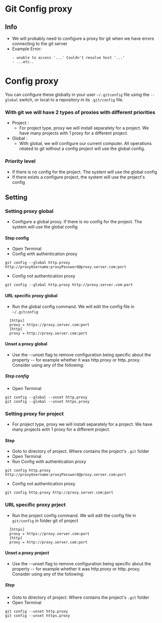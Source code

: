 # Git Config proxy

## Info

- We will probably need to configure a proxy for git when we have errors connecting to the git server
- Example Error:
  ``` 
  - unable to access '...' Couldn't resolve host '...' 
  - ...etc..
  ```

# Config proxy
You can configure these globally in your user ``~/.gitconfig`` file using the `` --global `` switch, or local to a repository in its ``.git/config`` file.

### With git we will have 2 types of proxies with different priorities
- Project :
  - For project type, proxy we will install separately for a project. We have many projects with 1 proxy for a different project.
- Global :
  - With global, we will configure our current computer. All operations related to git without a config project will use the global config.
### Priority level
 - If there is no config for the project. The system will use the global config
 - If there exists a configure project, the system will use the project's config
## Setting
### Setting proxy global
- Configure a global proxy. If there is no config for the project. The system will use the global config
#### Step config
- Open Terminal
- Config with authentication proxy
```
git config --global http.proxy http://proxyUsername:proxyPassword@proxy.server.com:port
```

- Config not authentication proxy
```
git config --global http.proxy http://proxy.server.com:port
```
#### URL specific proxy global
- Run the global config command. We will edit the config file in ```~/.gitconfig```
```
  [https]
  proxy = https://proxy.server.com:port
  [http]
  proxy = http://proxy.server.com:port
```
#### Unset a proxy global
- Use the --unset flag to remove configuration being specific about the property -- for example whether it was http.proxy or http.<url>.proxy. Consider using any of the following:
##### Step config
- Open Terminal
```
git config --global --unset http.proxy
git config --global --unset https.proxy
```
### Setting proxy for project
- For project type, proxy we will install separately for a project. We have many projects with 1 proxy for a different project.
#### Step 
- Goto to directory of project. Where contains the project's ``.git`` folder
- Open Terminal
- Run Config with authentication proxy
```
git config http.proxy http://proxyUsername:proxyPassword@proxy.server.com:port
```
- Config not authentication proxy
```
git config http.proxy http://proxy.server.com:port
```
### URL specific proxy prject
- Run the project config command. We will edit the config file in ```git/config``` in folder git of project
```
  [https]
  proxy = https://proxy.server.com:port
  [http]
  proxy = http://proxy.server.com:port
```
#### Unset a proxy project
- Use the --unset flag to remove configuration being specific about the property -- for example whether it was http.proxy or http.<url>.proxy. Consider using any of the following:
##### Step 
- Goto to directory of project. Where contains the project's ``.git`` folder
- Open Terminal
```
git config --unset http.proxy
git config --unset https.proxy
```
